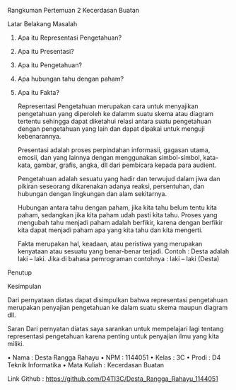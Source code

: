 Rangkuman Pertemuan 2 Kecerdasan Buatan
 
Latar Belakang Masalah
1.	Apa itu Representasi Pengetahuan?
2.	Apa itu Presentasi?
3.	Apa itu Pengetahuan?
4.	Apa hubungan tahu dengan paham?
5.	Apa itu Fakta?

	Representasi Pengetahuan merupakan cara untuk menyajikan pengetahuan yang diperoleh ke dalamm suatu skema atau diagram tertentu sehingga dapat diketahui relasi antara suatu pengetahuan dengan pengetahuan yang lain dan dapat dipakai untuk menguji kebenarannya.

	Presentasi adalah proses perpindahan informasii, gagasan utama, emosii, dan yang lainnya dengan menggunakan simbol-simbol, kata-kata, gambar, grafis, angka, dll dari pembicara kepada para audient.

	Pengetahuan adalah sesuatu yang hadir dan terwujud dalam jiwa dan pikiran seseorang dikarenakan adanya reaksi, persentuhan, dan hubungan dengan lingkungan dan alam sekitarnya.

	Hubungan antara tahu dengan paham, jika kita tahu belum tentu kita paham, sedangkan jika kita paham udah pasti kita tahu. Proses yang mengubah tahu menjadi paham adalah berfikir, karena dengan berfikir kita dapat menjadi paham apa yang kita tahu dan kita mengerti.

	Fakta merupakan hal, keadaan, atau peristiwa yang merupakan kenyataan atau sesuatu yang benar-benar terjadi. Contoh : Desta adalah laki – laki. Jika di bahasa pemrograman contohnya : laki – laki (Desta)

Penutup

Kesimpulan

Dari pernyataan diatas dapat disimpulkan bahwa representasi pengetahuan merupakan penyajian pengetahuan ke dalam suatu skema maupun diagram dll.

Saran
Dari pernyatan diatas saya sarankan untuk mempelajari lagi tentang representasi pengetahuan karena penting untuk penyajian ilmu yang kita miliki.

•	Nama : Desta Rangga Rahayu
•	NPM : 1144051
•	Kelas : 3C
•	Prodi : D4 Teknik Informatika
•	Mata Kuliah : Kecerdasan Buatan

Link Github : https://github.com/D4TI3C/Desta_Rangga_Rahayu_1144051
